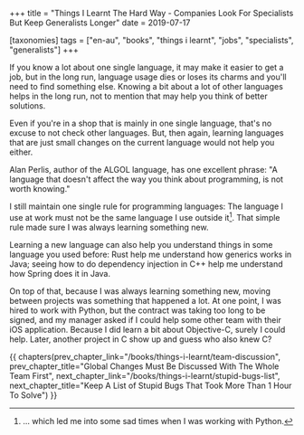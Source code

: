 +++
title = "Things I Learnt The Hard Way - Companies Look For Specialists But Keep Generalists Longer"
date = 2019-07-17

[taxonomies]
tags = ["en-au", "books", "things i learnt", "jobs", "specialists", "generalists"]
+++

If you know a lot about one single language, it may make it easier to get a
job, but in the long run, language usage dies or loses its charms and you'll
need to find something else. Knowing a bit about a lot of other languages
helps in the long run, not to mention that may help you think of better
solutions.

<!-- more -->

Even if you're in a shop that is mainly in one single language, that's no
excuse to not check other languages. But, then again, learning languages that
are just small changes on the current language would not help you either.

Alan Perlis, author of the ALGOL language, has one excellent phrase: "A
language that doesn't affect the way you think about programming, is not worth
knowing."

I still maintain one single rule for programming languages: The language I use
at work must not be the same language I use outside it[^1]. That simple rule
made sure I was always learning something new.

Learning a new language can also help you understand things in some language
you used before: Rust help me understand how generics works in Java; seeing
how to do dependency injection in C++ help me understand how Spring does it in
Java.

On top of that, because I was always learning something new, moving between
projects was something that happened a lot. At one point, I was hired to work
with Python, but the contract was taking too long to be signed, and my manager
asked if I could help some other team with their iOS application. Because I
did learn a bit about Objective-C, surely I could help. Later, another project
in C show up and guess who also knew C?

[^1]: ... which led me into some sad times when I was working with Python.

{{ chapters(prev_chapter_link="/books/things-i-learnt/team-discussion", prev_chapter_title="Global Changes Must Be Discussed With The Whole Team First", next_chapter_link="/books/things-i-learnt/stupid-bugs-list", next_chapter_title="Keep A List of Stupid Bugs That Took More Than 1 Hour To Solve") }}
